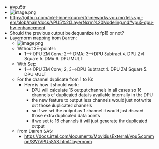 - #vpu5tr
- ![image.png](../assets/image_1664328483936_0.png)
- https://github.com/intel-innersource/frameworks.vpu.models.vpu-em/blob/main/docs/VPU5%20LayerNorm%20Modeling.md#vpu5-dpu-hw-enhancement
- Should the previous output be dequantize to fp16 or not?
- Layernorm mapping from Darren:
	- ![image.png](../assets/image_1675823822448_0.png)
	- Without SE-pointer:
		- 1--> DPU ZM Conv; 2--> DMA; 3-->DPU Subtract 4. DPU ZM Square 5. DMA 6. DPU MULT
	- With Sep:
		- 1--> DPU ZM Conv; 2, 3-->DPU Subtract 4. DPU ZM Square 5. DPU MULT
	- For the channel duplicate from 1 to 16:
		- Here is how it should work:
			- DPU will calculate 16 output channels in all cases so 16 channels of duplicated data is available internally in the DPU
			- the new feature to output less channels would just not write out those duplicated channels
			- so if we set the output as 1 channel it would just discard those extra duplicated data points
			- if we set to 16 channels it will just generate the duplicated output
	- From Darren SAS:
		- https://docs.intel.com/documents/MovidiusExternal/vpu5/common/SW/VPU5SAS.html#layernorm